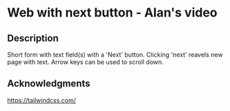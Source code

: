 # Web with next button - Alan's video

## Description 

Short form with text field(s) with a 'Next' button. Clicking 'next' reavels new page with text. Arrow keys can be used to scroll down.

## Acknowledgments

https://tailwindcss.com/
